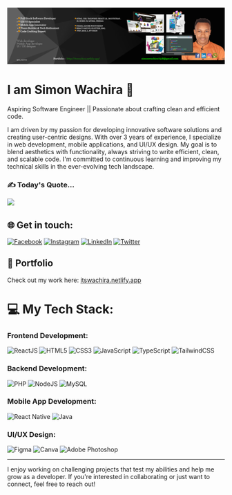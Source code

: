 ![logo](https://github.com/Simonwachira7318/Simonwachira7318/blob/main/cover.png?raw=true)

# I am Simon Wachira 💫
Aspiring Software Engineer || Passionate about crafting clean and efficient code.

I am driven by my passion for developing innovative software solutions and creating user-centric designs. With over 3 years of experience, I specialize in web development, mobile applications, and UI/UX design. My goal is to blend aesthetics with functionality, always striving to write efficient, clean, and scalable code. I'm committed to continuous learning and improving my technical skills in the ever-evolving tech landscape.

### ✍️ Today's Quote...
![](https://quotes-github-readme.vercel.app/api?type=horizontal&theme=radical)

## 🌐 Get in touch:
[![Facebook](https://img.shields.io/badge/Facebook-%231877F2.svg?logo=Facebook&logoColor=white)](https://www.facebook.com/profile.php?id=100071584461977) 
[![Instagram](https://img.shields.io/badge/Instagram-%23E4405F.svg?logo=Instagram&logoColor=white)](https://instagram.com/its__wachira) 
[![LinkedIn](https://img.shields.io/badge/LinkedIn-%230077B5.svg?logo=linkedin&logoColor=white)](https://www.linkedin.com/in/simon-wachira-680b88268) 
[![Twitter](https://img.shields.io/badge/Twitter-%231DA1F2.svg?logo=Twitter&logoColor=white)](https://twitter.com/@Its_wachira2)

## 🔗 Portfolio
Check out my work here: [itswachira.netlify.app](https://itswachira.netlify.app/)

# 💻 My Tech Stack:

### Frontend Development:
![ReactJS](https://img.shields.io/badge/reactjs-%2320232a.svg?style=for-the-badge&logo=react&logoColor=%2361DAFB) 
![HTML5](https://img.shields.io/badge/html5-%23E34F26.svg?style=for-the-badge&logo=html5&logoColor=white) 
![CSS3](https://img.shields.io/badge/css3-%231572B6.svg?style=for-the-badge&logo=css3&logoColor=white) 
![JavaScript](https://img.shields.io/badge/javascript-%23323330.svg?style=for-the-badge&logo=javascript&logoColor=%23F7DF1E) 
![TypeScript](https://img.shields.io/badge/typescript-%23007ACC.svg?style=for-the-badge&logo=typescript&logoColor=white) 
![TailwindCSS](https://img.shields.io/badge/tailwindcss-%2338B2AC.svg?style=for-the-badge&logo=tailwind-css&logoColor=white)

### Backend Development:
![PHP](https://img.shields.io/badge/php-%23777BB4.svg?style=for-the-badge&logo=php&logoColor=white) 
![NodeJS](https://img.shields.io/badge/nodejs-%2343853D.svg?style=for-the-badge&logo=node.js&logoColor=white) 
![MySQL](https://img.shields.io/badge/mysql-%2300f.svg?style=for-the-badge&logo=mysql&logoColor=white)

### Mobile App Development:
![React Native](https://img.shields.io/badge/react_native-%2320232a.svg?style=for-the-badge&logo=react&logoColor=%2361DAFB) 
![Java](https://img.shields.io/badge/java-%23ED8B00.svg?style=for-the-badge&logo=java&logoColor=white)

### UI/UX Design:
![Figma](https://img.shields.io/badge/figma-%23F24E1E.svg?style=for-the-badge&logo=figma&logoColor=white) 
![Canva](https://img.shields.io/badge/canva-%2300C4CC.svg?style=for-the-badge&logo=canva&logoColor=white) 
![Adobe Photoshop](https://img.shields.io/badge/adobe_photoshop-%2331A8FF.svg?style=for-the-badge&logo=adobephotoshop&logoColor=white)

---

I enjoy working on challenging projects that test my abilities and help me grow as a developer. If you're interested in collaborating or just want to connect, feel free to reach out!
